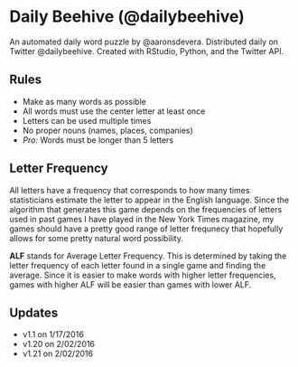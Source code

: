 # Daily Beehive (@dailybeehive)
An automated daily word puzzle by @aaronsdevera. Distributed daily on Twitter @dailybeehive. Created with RStudio, Python, and the Twitter API.
## Rules
- Make as many words as possible
- All words must use the center letter at least once
- Letters can be used multiple times
- No proper nouns (names, places, companies)
- *Pro:* Words must be longer than 5 letters

## Letter Frequency
All letters have a frequency that corresponds to how many times statisticians estimate the letter to appear in the English language. Since the algorithm that generates this game depends on the frequencies of letters used in past games I have played in the New York Times magazine, my games should have a pretty good range of letter frequnecy that hopefully allows for some pretty natural word possibility.

**ALF** stands for Average Letter Frequency. This is determined by taking the letter frequency of each letter found in a single game and finding the average. Since it is easier to make words with higher letter frequencies, games with higher ALF will be easier than games with lower ALF.

## Updates

- v1.1 on 1/17/2016
- v1.20 on 2/02/2016
- v1.21 on 2/02/2016
